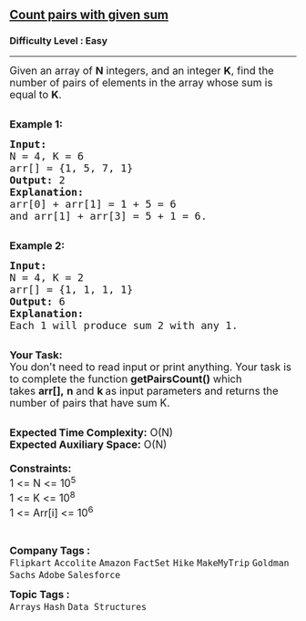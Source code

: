 <h2><a href="https://www.geeksforgeeks.org/problems/count-pairs-with-given-sum5022/1?page=1&category=Arrays,Strings&difficulty=Basic,Easy&sortBy=submissions">Count pairs with given sum</a></h2><h3>Difficulty Level : Easy</h3><hr><div class="problems_problem_content__Xm_eO"><p><span style="font-size:18px">Given an array&nbsp;of <strong>N</strong> integers, and an integer&nbsp;<strong>K</strong>, find the number of pairs of elements&nbsp;in the array whose sum is equal to <strong>K</strong>.</span></p>

<p><br>
<span style="font-size:18px"><strong>Example 1:</strong></span></p>

<pre><span style="font-size:18px"><strong>Input:
</strong>N = 4, K = 6
arr[] = {1,&nbsp;5,&nbsp;7, 1}
<strong>Output:</strong> 2
<strong>Explanation:</strong> 
arr[0] + arr[1] = 1 + 5 = 6 
and arr[1] + arr[3] = 5 + 1 = 6.
</span></pre>

<p><br>
<span style="font-size:18px"><strong>Example 2:</strong></span></p>

<pre><span style="font-size:18px"><strong>Input:
</strong>N = 4, K = 2
arr[] = {1, 1, 1, 1}
<strong>Output:</strong> 6
<strong>Explanation:</strong>&nbsp;
Each 1 will produce sum 2 with any 1.</span></pre>

<p><br>
<span style="font-size:18px"><strong>Your Task:</strong><br>
You don't need to read input or print anything. Your task is to complete the function&nbsp;<strong>getPairsCount()</strong>&nbsp;which takes&nbsp;<strong>arr[],</strong>&nbsp;<strong>n</strong>&nbsp;and&nbsp;<strong>k&nbsp;</strong>as input parameters and returns the number of pairs that have sum K.</span></p>

<p><br>
<span style="font-size:18px"><strong>Expected Time Complexity:</strong>&nbsp;O(N)<br>
<strong>Expected Auxiliary Space:</strong>&nbsp;O(N)<br>
<br>
<strong>Constraints:</strong><br>
1 &lt;= N &lt;= 10<sup>5</sup><br>
1 &lt;= K &lt;= 10<sup>8</sup><br>
1 &lt;= Arr[i] &lt;= 10<sup>6</sup></span></p>

<p>&nbsp;</p>
</div><p><span style=font-size:18px><strong>Company Tags : </strong><br><code>Flipkart</code>&nbsp;<code>Accolite</code>&nbsp;<code>Amazon</code>&nbsp;<code>FactSet</code>&nbsp;<code>Hike</code>&nbsp;<code>MakeMyTrip</code>&nbsp;<code>Goldman Sachs</code>&nbsp;<code>Adobe</code>&nbsp;<code>Salesforce</code>&nbsp;<br><p><span style=font-size:18px><strong>Topic Tags : </strong><br><code>Arrays</code>&nbsp;<code>Hash</code>&nbsp;<code>Data Structures</code>&nbsp;